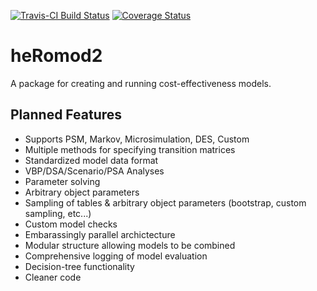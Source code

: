 [![Travis-CI Build Status](https://travis-ci.org/jrdnmdhl/heRomod2.svg?branch=master)](https://travis-ci.org/jrdnmdhl/heRomod2)
[![Coverage Status](https://codecov.io/gh/jrdnmdhl/heRomod2/branch/master/graph/badge.svg)](https://codecov.io/gh/jrdnmdhl/heRomod2?branch=master)

# heRomod2

A package for creating and running cost-effectiveness models.


## Planned Features
- Supports PSM, Markov, Microsimulation, DES, Custom
- Multiple methods for specifying transition matrices
- Standardized model data format
- VBP/DSA/Scenario/PSA Analyses
- Parameter solving
- Arbitrary object parameters
- Sampling of tables & arbitrary object parameters (bootstrap, custom sampling, etc...)
- Custom model checks
- Embarassingly parallel archictecture
- Modular structure allowing models to be combined
- Comprehensive logging of model evaluation
- Decision-tree functionality
- Cleaner code
